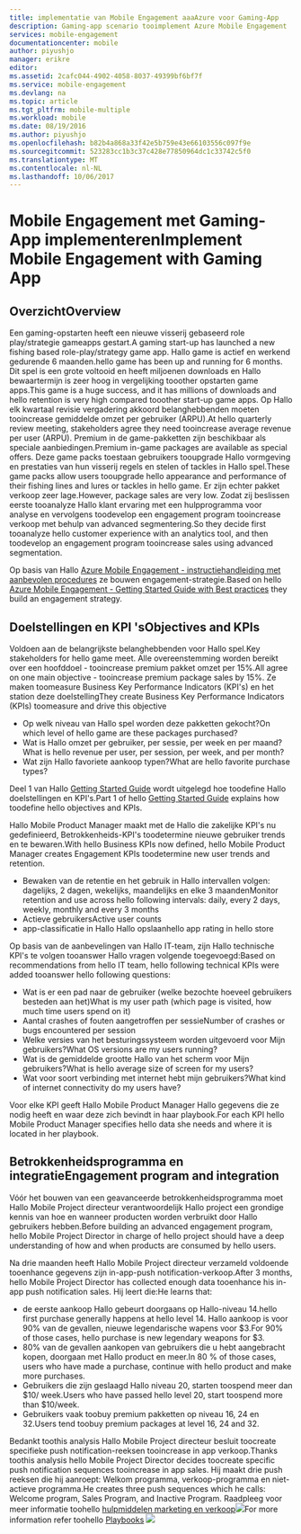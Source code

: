 ```yaml
---
title: implementatie van Mobile Engagement aaaAzure voor Gaming-App
description: Gaming-app scenario tooimplement Azure Mobile Engagement
services: mobile-engagement
documentationcenter: mobile
author: piyushjo
manager: erikre
editor: 
ms.assetid: 2cafc044-4902-4058-8037-49399bf6bf7f
ms.service: mobile-engagement
ms.devlang: na
ms.topic: article
ms.tgt_pltfrm: mobile-multiple
ms.workload: mobile
ms.date: 08/19/2016
ms.author: piyushjo
ms.openlocfilehash: b82b4a868a33f42e5b759e43e66103556c097f9e
ms.sourcegitcommit: 523283cc1b3c37c428e77850964dc1c33742c5f0
ms.translationtype: MT
ms.contentlocale: nl-NL
ms.lasthandoff: 10/06/2017
---
```

# <a name="implement-mobile-engagement-with-gaming-app"></a><span data-ttu-id="49468-103">Mobile Engagement met Gaming-App implementeren</span><span class="sxs-lookup"><span data-stu-id="49468-103">Implement Mobile Engagement with Gaming App</span></span>
## <a name="overview"></a><span data-ttu-id="49468-104">Overzicht</span><span class="sxs-lookup"><span data-stu-id="49468-104">Overview</span></span>
<span data-ttu-id="49468-105">Een gaming-opstarten heeft een nieuwe visserij gebaseerd role play/strategie gameapps gestart.</span><span class="sxs-lookup"><span data-stu-id="49468-105">A gaming start-up has launched a new fishing based role-play/strategy game app.</span></span> <span data-ttu-id="49468-106">Hallo game is actief en werkend gedurende 6 maanden.</span><span class="sxs-lookup"><span data-stu-id="49468-106">hello game has been up and running for 6 months.</span></span> <span data-ttu-id="49468-107">Dit spel is een grote voltooid en heeft miljoenen downloads en Hallo bewaartermijn is zeer hoog in vergelijking tooother opstarten game apps.</span><span class="sxs-lookup"><span data-stu-id="49468-107">This game is a huge success, and it has millions of downloads and hello retention is very high compared tooother start-up game apps.</span></span> <span data-ttu-id="49468-108">Op Hallo elk kwartaal revisie vergadering akkoord belanghebbenden moeten tooincrease gemiddelde omzet per gebruiker (ARPU).</span><span class="sxs-lookup"><span data-stu-id="49468-108">At hello quarterly review meeting, stakeholders agree they need tooincrease average revenue per user (ARPU).</span></span> <span data-ttu-id="49468-109">Premium in de game-pakketten zijn beschikbaar als speciale aanbiedingen.</span><span class="sxs-lookup"><span data-stu-id="49468-109">Premium in-game packages are available as special offers.</span></span> <span data-ttu-id="49468-110">Deze game packs toestaan gebruikers tooupgrade Hallo vormgeving en prestaties van hun visserij regels en stelen of tackles in Hallo spel.</span><span class="sxs-lookup"><span data-stu-id="49468-110">These game packs allow users tooupgrade hello appearance and performance of their fishing lines and lures or tackles in hello game.</span></span> <span data-ttu-id="49468-111">Er zijn echter pakket verkoop zeer lage.</span><span class="sxs-lookup"><span data-stu-id="49468-111">However, package sales are very low.</span></span> <span data-ttu-id="49468-112">Zodat zij beslissen eerste tooanalyze Hallo klant ervaring met een hulpprogramma voor analyse en vervolgens toodevelop een engagement program tooincrease verkoop met behulp van advanced segmentering.</span><span class="sxs-lookup"><span data-stu-id="49468-112">So they decide first tooanalyze hello customer experience with an analytics tool, and then toodevelop an engagement program tooincrease sales using advanced segmentation.</span></span>

<span data-ttu-id="49468-113">Op basis van Hallo [Azure Mobile Engagement - instructiehandleiding met aanbevolen procedures](mobile-engagement-getting-started-best-practices.md) ze bouwen engagement-strategie.</span><span class="sxs-lookup"><span data-stu-id="49468-113">Based on hello [Azure Mobile Engagement - Getting Started Guide with Best practices](mobile-engagement-getting-started-best-practices.md) they build an engagement strategy.</span></span>

## <a name="objectives-and-kpis"></a><span data-ttu-id="49468-114">Doelstellingen en KPI 's</span><span class="sxs-lookup"><span data-stu-id="49468-114">Objectives and KPIs</span></span>
<span data-ttu-id="49468-115">Voldoen aan de belangrijkste belanghebbenden voor Hallo spel.</span><span class="sxs-lookup"><span data-stu-id="49468-115">Key stakeholders for hello game meet.</span></span> <span data-ttu-id="49468-116">Alle overeenstemming worden bereikt over een hoofddoel - tooincrease premium pakket omzet per 15%.</span><span class="sxs-lookup"><span data-stu-id="49468-116">All agree on one main objective - tooincrease premium package sales by 15%.</span></span> <span data-ttu-id="49468-117">Ze maken toomeasure Business Key Performance Indicators (KPI's) en het station deze doelstelling</span><span class="sxs-lookup"><span data-stu-id="49468-117">They create Business Key Performance Indicators (KPIs) toomeasure and drive this objective</span></span>

* <span data-ttu-id="49468-118">Op welk niveau van Hallo spel worden deze pakketten gekocht?</span><span class="sxs-lookup"><span data-stu-id="49468-118">On which level of hello game are these packages purchased?</span></span>
* <span data-ttu-id="49468-119">Wat is Hallo omzet per gebruiker, per sessie, per week en per maand?</span><span class="sxs-lookup"><span data-stu-id="49468-119">What is hello revenue per user, per session, per week, and per month?</span></span>
* <span data-ttu-id="49468-120">Wat zijn Hallo favoriete aankoop typen?</span><span class="sxs-lookup"><span data-stu-id="49468-120">What are hello favorite purchase types?</span></span>

<span data-ttu-id="49468-121">Deel 1 van Hallo [Getting Started Guide](mobile-engagement-getting-started-best-practices.md) wordt uitgelegd hoe toodefine Hallo doelstellingen en KPI's.</span><span class="sxs-lookup"><span data-stu-id="49468-121">Part 1 of hello [Getting Started Guide](mobile-engagement-getting-started-best-practices.md) explains how toodefine hello objectives and KPIs.</span></span> 

<span data-ttu-id="49468-122">Hallo Mobile Product Manager maakt met de Hallo die zakelijke KPI's nu gedefinieerd, Betrokkenheids-KPI's toodetermine nieuwe gebruiker trends en te bewaren.</span><span class="sxs-lookup"><span data-stu-id="49468-122">With hello Business KPIs now defined, hello Mobile Product Manager creates Engagement KPIs toodetermine new user trends and retention.</span></span>

* <span data-ttu-id="49468-123">Bewaken van de retentie en het gebruik in Hallo intervallen volgen: dagelijks, 2 dagen, wekelijks, maandelijks en elke 3 maanden</span><span class="sxs-lookup"><span data-stu-id="49468-123">Monitor retention and use across hello following intervals: daily, every 2 days, weekly, monthly and every 3 months</span></span>
* <span data-ttu-id="49468-124">Actieve gebruikers</span><span class="sxs-lookup"><span data-stu-id="49468-124">Active user counts</span></span>
* <span data-ttu-id="49468-125">app-classificatie in Hallo Hallo opslaan</span><span class="sxs-lookup"><span data-stu-id="49468-125">hello app rating in hello store</span></span>

<span data-ttu-id="49468-126">Op basis van de aanbevelingen van Hallo IT-team, zijn Hallo technische KPI's te volgen tooanswer Hallo vragen volgende toegevoegd:</span><span class="sxs-lookup"><span data-stu-id="49468-126">Based on recommendations from hello IT team, hello following technical KPIs were added tooanswer hello following questions:</span></span>

* <span data-ttu-id="49468-127">Wat is er een pad naar de gebruiker (welke bezochte hoeveel gebruikers besteden aan het)</span><span class="sxs-lookup"><span data-stu-id="49468-127">What is my user path (which page is visited, how much time users spend on it)</span></span>
* <span data-ttu-id="49468-128">Aantal crashes of fouten aangetroffen per sessie</span><span class="sxs-lookup"><span data-stu-id="49468-128">Number of crashes or bugs encountered per session</span></span>
* <span data-ttu-id="49468-129">Welke versies van het besturingssysteem worden uitgevoerd voor Mijn gebruikers?</span><span class="sxs-lookup"><span data-stu-id="49468-129">What OS versions are my users running?</span></span>
* <span data-ttu-id="49468-130">Wat is de gemiddelde grootte Hallo van het scherm voor Mijn gebruikers?</span><span class="sxs-lookup"><span data-stu-id="49468-130">What is hello average size of screen for my users?</span></span>
* <span data-ttu-id="49468-131">Wat voor soort verbinding met internet hebt mijn gebruikers?</span><span class="sxs-lookup"><span data-stu-id="49468-131">What kind of internet connectivity do my users have?</span></span>

<span data-ttu-id="49468-132">Voor elke KPI geeft Hallo Mobile Product Manager Hallo gegevens die ze nodig heeft en waar deze zich bevindt in haar playbook.</span><span class="sxs-lookup"><span data-stu-id="49468-132">For each KPI hello Mobile Product Manager specifies hello data she needs and where it is located in her playbook.</span></span>

## <a name="engagement-program-and-integration"></a><span data-ttu-id="49468-133">Betrokkenheidsprogramma en integratie</span><span class="sxs-lookup"><span data-stu-id="49468-133">Engagement program and integration</span></span>
<span data-ttu-id="49468-134">Vóór het bouwen van een geavanceerde betrokkenheidsprogramma moet Hallo Mobile Project directeur verantwoordelijk Hallo project een grondige kennis van hoe en wanneer producten worden verbruikt door Hallo gebruikers hebben.</span><span class="sxs-lookup"><span data-stu-id="49468-134">Before building an advanced engagement program, hello Mobile Project Director in charge of hello project should have a deep understanding of how and when products are consumed by hello users.</span></span>

<span data-ttu-id="49468-135">Na drie maanden heeft Hallo Mobile Project directeur verzameld voldoende tooenhance gegevens zijn in-app-push notification-verkoop.</span><span class="sxs-lookup"><span data-stu-id="49468-135">After 3 months, hello Mobile Project Director has collected enough data tooenhance his in-app push notification sales.</span></span> <span data-ttu-id="49468-136">Hij leert die:</span><span class="sxs-lookup"><span data-stu-id="49468-136">He learns that:</span></span>

* <span data-ttu-id="49468-137">de eerste aankoop Hallo gebeurt doorgaans op Hallo-niveau 14.</span><span class="sxs-lookup"><span data-stu-id="49468-137">hello first purchase generally happens at hello level 14.</span></span> <span data-ttu-id="49468-138">Hallo aankoop is voor 90% van de gevallen, nieuwe legendarische wapens voor $3.</span><span class="sxs-lookup"><span data-stu-id="49468-138">For 90% of those cases, hello purchase is new legendary weapons for $3.</span></span>
* <span data-ttu-id="49468-139">80% van de gevallen aankopen van gebruikers die u hebt aangebracht kopen, doorgaan met Hallo product en meer.</span><span class="sxs-lookup"><span data-stu-id="49468-139">In 80 % of those cases, users who have made a purchase, continue with hello product and make more purchases.</span></span>
* <span data-ttu-id="49468-140">Gebruikers die zijn geslaagd Hallo niveau 20, starten toospend meer dan $10/ week.</span><span class="sxs-lookup"><span data-stu-id="49468-140">Users who have passed hello level 20, start toospend more than $10/week.</span></span>
* <span data-ttu-id="49468-141">Gebruikers vaak toobuy premium pakketten op niveau 16, 24 en 32.</span><span class="sxs-lookup"><span data-stu-id="49468-141">Users tend toobuy premium packages at level 16, 24 and 32.</span></span>

<span data-ttu-id="49468-142">Bedankt toothis analysis Hallo Mobile Project directeur besluit toocreate specifieke push notification-reeksen tooincrease in app verkoop.</span><span class="sxs-lookup"><span data-stu-id="49468-142">Thanks toothis analysis hello Mobile Project Director decides toocreate specific push notification sequences tooincrease in app sales.</span></span> <span data-ttu-id="49468-143">Hij maakt drie push reeksen die hij aanroept: Welkom programma, verkoop-programma en niet-actieve programma.</span><span class="sxs-lookup"><span data-stu-id="49468-143">He creates three push sequences which he calls: Welcome program, Sales Program, and Inactive Program.</span></span> <span data-ttu-id="49468-144">Raadpleeg voor meer informatie toohello [hulpmiddelen marketing en verkoop](https://github.com/Azure/azure-mobile-engagement-samples/tree/master/Playbooks)![][1]</span><span class="sxs-lookup"><span data-stu-id="49468-144">For more information refer toohello [Playbooks](https://github.com/Azure/azure-mobile-engagement-samples/tree/master/Playbooks) ![][1]</span></span>

<!--Image references-->

[1]: ./media/mobile-engagement-game-scenario/notification-scenario.png

<!--Link references-->
